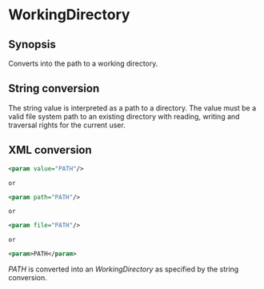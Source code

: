 <h1 class="converter">WorkingDirectory</h1>

## Synopsis

Converts into the path to a working directory.

## String conversion

The string value is interpreted as a path to a directory. The value must be a valid file system path to an existing directory with reading, writing and traversal rights for the current user.

## XML conversion



```xml
<param value="PATH"/>
```


	or
	

```xml
<param path="PATH"/>
```


	or
	

```xml
<param file="PATH"/>
```


	or
	

```xml
<param>PATH</param>
```

*PATH* is converted into an *WorkingDirectory* as specified by the string conversion.
  

